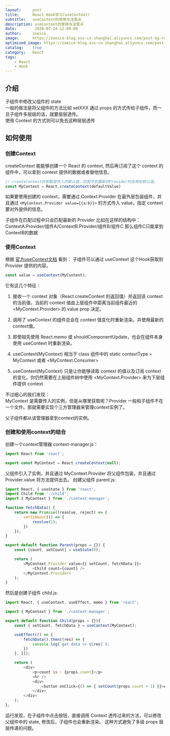 ```yaml
---
layout:     post
title:      React Hook学习(useContext)
subtitle:   useContext的使用与注意点
description: useContext的使用与注意点
date:        2020-07-24 12:00:00
author:     zoeice
image:      https://zoeice-blog.oss-cn-shanghai.aliyuncs.com/post-bg-react.jpg
optimized_image: https://zoeice-blog.oss-cn-shanghai.aliyuncs.com/post-bg-react.jpg?x-oss-process=image/resize,w_380
catalog:    true
category:   React
tags:
    - React
    - Hook
---
```


## 介绍
子组件中修改父组件的 state<br>
一般的做法是将父组件的方法比如 setXXX 通过 props 的方式传给子组件，而一旦子组件多层级的话，就要层层透传。<br>
使用 Context 的方式则可以免去这种层层透传

## 如何使用
### 创建Context
createContext 能能够创建一个 React 的 context, 然后再订阅了这个 context 的组件中，可以拿到 context 提供的数据或者替他信息。

```javascript
// createContext的参数是传入的默认值，匹配不到最新的Provider时会用到默认值。
const MyContext = React.createContext(defaultValue)
```

如果要使用创建的 context，需要通过 Context.Provider 在最外层包装组件，并且通过 `<MyContext.Provider value={{a:b}}>` 的方式传入 value，指定 context 要对外提供的信息。

子组件在匹配过程中只会匹配最新的 Provider
比如在这样的结构中：
ContextA.Provider/组件A/ContextB.Provider/组件B/组件C
那么组件C只能拿到ContextB的数据

### 使用Context
根据 [官方useContext文档](https://zh-hans.reactjs.org/docs/hooks-reference.html#usecontext) 看到：
子组件可以通过 useContext 这个Hook获取到 Provider 提供的内容。
```javascript
const value = useContext(MyContext);
```

它有这几个特征：<br>
1. 接收一个 context 对象（React.createContext 的返回值）并返回该 context 的当前值。当前的 context 值由上层组件中距离当前组件最近的 <MyContext.Provider> 的 value prop 决定。

2. 调用了 useContext 的组件总会在 context 值变化时重新渲染。并使用最新的context值。

3. 即使祖先使用 React.memo 或 shouldComponentUpdate，也会在组件本身使用 useContext 时重新渲染。

4. useContext(MyContext) 相当于 class 组件中的 static contextType = MyContext 或者 <MyContext.Consumer>

5. useContext(MyContext) 只是让你能够读取 context 的值以及订阅 context 的变化。你仍然需要在上层组件树中使用 <MyContext.Provider> 来为下层组件提供 context

不过细心的我们发现：<br>
MyContext 是需要传入的实例，但是从哪里获取呢？Provider 一般和子组件不在一个文件。那就需要实现个三方管理器来管理context实例了。

父子组件都从该管理器拿到context的实例。

### 创建和使用context的结合

创建一个context管理器 context-manager.js：
```javascript
import React from 'react';

export const MyContext = React.createContext(null);
```

父组件引入了实例，并且通过 MyContext.Provider 将父组件包装，并且通过 Provider.value 将方法提供出去。
创建父组件 parent.js:
```javascript
import React, { useState } from 'react';
import Child from './child';
import { MyContext } from './context-manager';

function fetchData() {
    return new Promise((resolve, reject) => {
        setTimeout(() => {
            resolve(1);
        })
    });
}

export default function Parent(props = {}) {
    const [count, setCount] = useState(0);

    return (
        <MyContext.Provider value={{ setCount, fetchData }}>
            <Child count={count} />
        </MyContext.Provider>
    );
}
```

然后是创建子组件 child.js:
```javascript
import React, { useContext, useEffect, memo } from 'react';

import { MyContext } from './context-manager';

export default function Child(props = {}){
    const { setCount, fetchData } = useContext(MyContext);

    useEffect(() => {
        fetchData().then((res) => {
            console.log(`get data >> ${res}`);
        })
    }, []);

    return (
        <div>
            <p>count is : {props.count}</p>
            <hr />
            <div>
                <button onClick={() => { setCount(props.count + 1) }}>Add</button>
            </div>
        </div>
    );
};
```

运行发现，在子组件中点击按钮，直接调用 Context 透传过来的方法，可以修改父组件中的 state, 修改后，子组件也会重新渲染。
这种方式避免了多级 props 层层传递的问题。

